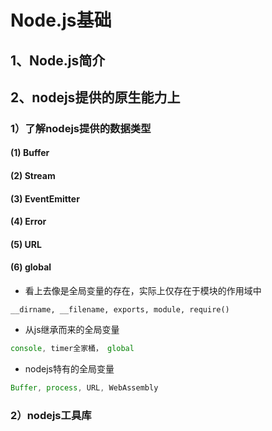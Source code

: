# Node.js基础
## 1、Node.js简介
## 2、nodejs提供的原生能力上
### 1）了解nodejs提供的数据类型
#### (1) Buffer
#### (2) Stream
#### (3) EventEmitter
#### (4) Error
#### (5) URL
#### (6) global
- 看上去像是全局变量的存在，实际上仅存在于模块的作用域中
```
__dirname, __filename, exports, module, require()
```
- 从js继承而来的全局变量
```js
console, timer全家桶， global
```
- nodejs特有的全局变量
```js
Buffer, process, URL, WebAssembly
```
### 2）nodejs工具库
